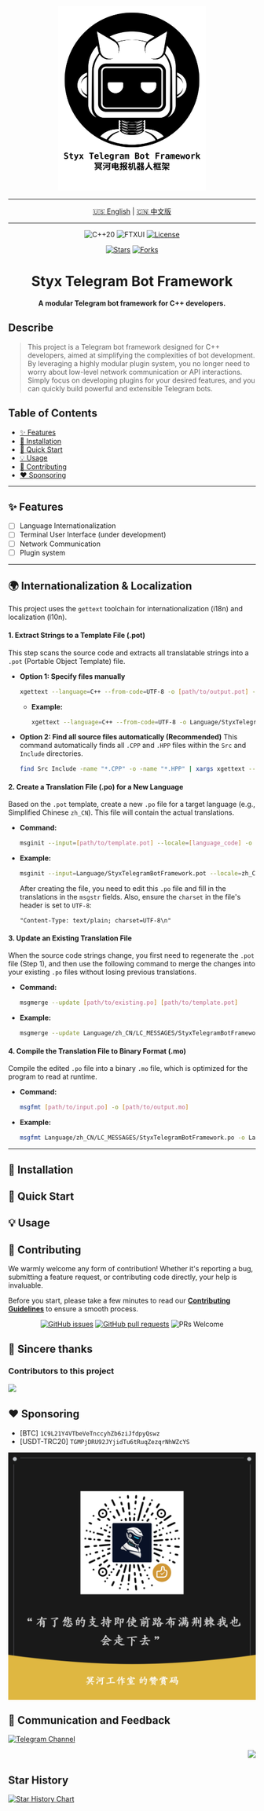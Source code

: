<a name="README-TOP"></a>
<p align="center">
    <img src="Styx-Telegram-Bot-Framework.svg" alt="Styx Telegram Bot Framework Logo" width="300"/>
</p>

<hr/>

<p align="center">
  <a href="README.md">🇺🇸 English</a> | <a href="README.zh-CN.md">🇨🇳 中文版</a>
</p>

<hr/>

<p align="center">
  <!-- 核心技术 -->
  <img src="https://img.shields.io/badge/C++-20-blue.svg?style=flat-square&logo=c%2B%2B&logoColor=white" alt="C++20">
  <img src="https://img.shields.io/badge/TUI-FTXUI-blueviolet.svg?style=flat-square" alt="FTXUI">
  <!-- 许可证 -->
  <a href="LICENSE"><img src="https://img.shields.io/badge/License-AGPL_v3-blue.svg?style=flat-square" alt="License"></a>
</p>

<p align="center">
  <!-- 社交徽章 -->
  <a href="https://github.com/OasisPioneer/StyxTelegramBotFramework/stargazers"><img src="https://img.shields.io/github/stars/OasisPioneer/StyxTelegramBotFramework?style=social" alt="Stars"></a>
  <a href="https://github.com/OasisPioneer/StyxTelegramBotFramework/network/members"><img src="https://img.shields.io/github/forks/OasisPioneer/StyxTelegramBotFramework?style=social" alt="Forks"></a>
</p>

<h1 align="center">
Styx Telegram Bot Framework
</h1>

<p align="center">
  <b>A modular Telegram bot framework for C++ developers.</b>
</p>

## Describe

> This project is a Telegram bot framework designed for C++ developers, aimed at simplifying the complexities of bot
> development. By leveraging a highly modular plugin system, you no longer need to worry about low-level network
> communication or API interactions. Simply focus on developing plugins for your desired features, and you can quickly
> build powerful and extensible Telegram bots.

## Table of Contents

- [✨ Features](#-features)
- [🔧 Installation](#-installation)
- [🚀 Quick Start](#-quick-start)
- [💡 Usage](#-usage)
- [🤝 Contributing](#-contributing)
- [❤️ Sponsoring](#️-sponsoring)

---

## ✨ Features

* [ ] Language Internationalization
* [ ] Terminal User Interface (under development)
* [ ] Network Communication
* [ ] Plugin system

---

## 🌍 Internationalization & Localization

This project uses the `gettext` toolchain for internationalization (i18n) and localization (l10n).

#### 1. Extract Strings to a Template File (.pot)

This step scans the source code and extracts all translatable strings into a `.pot` (Portable Object Template) file.

*   **Option 1: Specify files manually**
    ```bash
    xgettext --language=C++ --from-code=UTF-8 -o [path/to/output.pot] --keyword=translate [source_file_1] [source_file_2] ...
    ```
    *   **Example:**
        ```bash
        xgettext --language=C++ --from-code=UTF-8 -o Language/StyxTelegramBotFramework.pot --keyword=translate Src/Main.CPP Src/Core/System/SingletonInstanceControl.CPP
        ```

*   **Option 2: Find all source files automatically (Recommended)**
    This command automatically finds all `.CPP` and `.HPP` files within the `Src` and `Include` directories.
    ```bash
    find Src Include -name "*.CPP" -o -name "*.HPP" | xargs xgettext --language=C++ --from-code=UTF-8 -o Language/StyxTelegramBotFramework.pot --keyword=translate
    ```

#### 2. Create a Translation File (.po) for a New Language

Based on the `.pot` template, create a new `.po` file for a target language (e.g., Simplified Chinese `zh_CN`). This file will contain the actual translations.

*   **Command:**
    ```bash
    msginit --input=[path/to/template.pot] --locale=[language_code] -o [path/to/output.po]
    ```
*   **Example:**
    ```bash
    msginit --input=Language/StyxTelegramBotFramework.pot --locale=zh_CN -o Language/zh_CN/LC_MESSAGES/StyxTelegramBotFramework.po
    ```
    After creating the file, you need to edit this `.po` file and fill in the translations in the `msgstr` fields. Also, ensure the `charset` in the file's header is set to `UTF-8`:
    ```po
    "Content-Type: text/plain; charset=UTF-8\n"
    ```

#### 3. Update an Existing Translation File

When the source code strings change, you first need to regenerate the `.pot` file (Step 1), and then use the following command to merge the changes into your existing `.po` files without losing previous translations.

*   **Command:**
    ```bash
    msgmerge --update [path/to/existing.po] [path/to/template.pot]
    ```
*   **Example:**
    ```bash
    msgmerge --update Language/zh_CN/LC_MESSAGES/StyxTelegramBotFramework.po Language/StyxTelegramBotFramework.pot
    ```

#### 4. Compile the Translation File to Binary Format (.mo)

Compile the edited `.po` file into a binary `.mo` file, which is optimized for the program to read at runtime.

*   **Command:**
    ```bash
    msgfmt [path/to/input.po] -o [path/to/output.mo]
    ```
*   **Example:**
    ```bash
    msgfmt Language/zh_CN/LC_MESSAGES/StyxTelegramBotFramework.po -o Language/zh_CN/LC_MESSAGES/StyxTelegramBotFramework.mo
    ```

---

## 🔧 Installation

## 🚀 Quick Start

## 💡 Usage

## 🤝 Contributing

We warmly welcome any form of contribution! Whether it's reporting a bug, submitting a feature request, or contributing
code directly, your help is invaluable.

Before you start, please take a few minutes to read our **[Contributing Guidelines](./Docs/CONTRIBUTING.md)** to ensure
a smooth process.

<p align="center">
  <a href="https://github.com/OasisPioneer/StyxTelegramBotFramework/issues"><img src="https://img.shields.io/github/issues/OasisPioneer/StyxTelegramBotFramework?style=flat-square" alt="GitHub issues"></a>
  <a href="https://github.com/OasisPioneer/StyxTelegramBotFramework/pulls"><img src="https://img.shields.io/github/issues-pr/OasisPioneer/StyxTelegramBotFramework?style=flat-square" alt="GitHub pull requests"></a>
  <img src="https://img.shields.io/badge/PRs-welcome-brightgreen.svg?style=flat-square" alt="PRs Welcome">
</p>

## 💖 Sincere thanks

### Contributors to this project

<a href="https://github.com/OasisPioneer/StyxTelegramBotFramework/graphs/contributors">
  <img src="https://contrib.rocks/image?repo=OasisPioneer/StyxTelegramBotFramework" />
</a>

## ❤️ Sponsoring

* [BTC] `1C9L21Y4VTbeVeTnccyhZb6ziJfdpyQswz`
* [USDT-TRC20] `TGMPjDRU92JYjidTu6tRuqZezqrNhWZcYS`

<img alt="Sponsor" align="center" src="/Docs/Sponsor.png"/>

## 💬 Communication and Feedback
[![Telegram Channel](https://img.shields.io/badge/Telegram-JoinChannel-blue?style=for-the-badge&logo=telegram)](https://t.me/StyxTelegramBotFramework)

<p align="right"><a href="#README-TOP"><img src="https://img.shields.io/badge/Back to top-555555?style=for-the-badge"></a></p>

## Star History

[![Star History Chart](https://api.star-history.com/svg?repos=OasisPioneer/StyxTelegramBotFramework&type=Date)](https://www.star-history.com/#OasisPioneer/StyxTelegramBotFramework&Date)